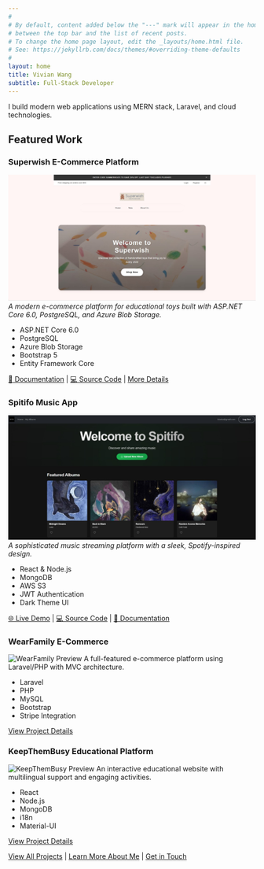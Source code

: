 ```yaml
---
#
# By default, content added below the "---" mark will appear in the home page
# between the top bar and the list of recent posts.
# To change the home page layout, edit the _layouts/home.html file.
# See: https://jekyllrb.com/docs/themes/#overriding-theme-defaults
#
layout: home
title: Vivian Wang
subtitle: Full-Stack Developer
---
```


I build modern web applications using MERN stack, Laravel, and cloud technologies.

## Featured Work

### Superwish E-Commerce Platform
![Superwish E-Commerce Platform](https://raw.githubusercontent.com/xuanwgit/PersonalPortfolioWeb/master/assets/images/superwish-homepage.jpg)
*A modern e-commerce platform for educational toys built with ASP.NET Core 6.0, PostgreSQL, and Azure Blob Storage.*
- ASP.NET Core 6.0
- PostgreSQL
- Azure Blob Storage
- Bootstrap 5
- Entity Framework Core

[📝 Documentation](https://xuanwgit.github.io/Superwish_FSD04_AppDevII_ASP.NET_Project/) | [💻 Source Code](https://github.com/xuanwgit/Superwish_FSD04_AppDevII_ASP.NET_Project) | [More Details](/projects/#superwish)

### Spitifo Music App
![Spitifo Music App](https://raw.githubusercontent.com/xuanwgit/PersonalPortfolioWeb/master/assets/images/Spitifo-homepage.jpg)
*A sophisticated music streaming platform with a sleek, Spotify-inspired design.*
- React & Node.js
- MongoDB
- AWS S3
- JWT Authentication
- Dark Theme UI

[🌐 Live Demo](https://xuanwgit.github.io/Spitifo-Music-App-React/) | [💻 Source Code](https://github.com/xuanwgit/Spitifo-Music-App-React) | [📝 Documentation](https://xuanwgit.github.io/Spitifo-Music-App-React/)

### WearFamily E-Commerce
![WearFamily Preview](/assets/images/wearfamily-preview.jpg)
A full-featured e-commerce platform using Laravel/PHP with MVC architecture.
- Laravel
- PHP
- MySQL
- Bootstrap
- Stripe Integration

[View Project Details](/projects/#wearfamily)

### KeepThemBusy Educational Platform
![KeepThemBusy Preview](/assets/images/keepthembusy-preview.jpg)
An interactive educational website with multilingual support and engaging activities.
- React
- Node.js
- MongoDB
- i18n
- Material-UI

[View Project Details](/projects/#keepthembusy)

[View All Projects](/projects) | [Learn More About Me](/about) | [Get in Touch](/contact)
